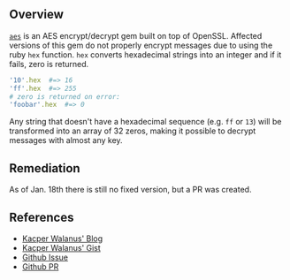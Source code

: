 ## Overview
[`aes`](https://rubygems.org/gems/aes) is an AES encrypt/decrypt gem built on top of OpenSSL.
Affected versions of this gem do not properly encrypt messages due to using the ruby `hex` function. `hex` converts hexadecimal strings into an integer and if it fails, zero is returned.

```rb
'10'.hex  #=> 16
'ff'.hex  #=> 255
# zero is returned on error:
'foobar'.hex  #=> 0
```

Any string that doesn't have a hexadecimal sequence (e.g. `ff` or `13`) will be transformed into an array of 32 zeros, making it possible to decrypt messages with almost any key.

## Remediation  
As of Jan. 18th there is still no fixed version, but a PR was created.

## References
- [Kacper Walanus' Blog](https://blog.elpassion.com/simple-and-terrifying-encryption-story-c1f1d6707c07#.u8e279u80)
- [Kacper Walanus' Gist](https://gist.github.com/kv109/42289aa65f81e819910005f4773215a1)
- [Github Issue](https://github.com/chicks/aes/issues/5)
- [Github PR](https://github.com/chicks/aes/pull/7)
